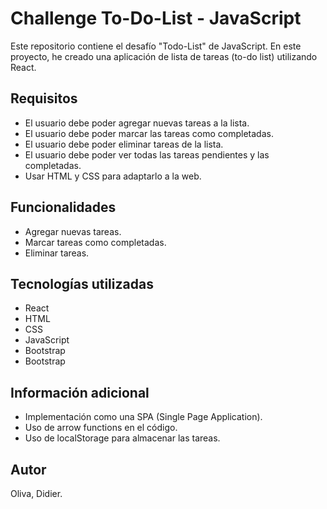 # Challenge To-Do-List - JavaScript
Este repositorio contiene el desafío "Todo-List" de JavaScript. En este proyecto, he creado una aplicación de lista de tareas (to-do list) utilizando React.

## Requisitos

- El usuario debe poder agregar nuevas tareas a la lista.
- El usuario debe poder marcar las tareas como completadas.
- El usuario debe poder eliminar tareas de la lista.
- El usuario debe poder ver todas las tareas pendientes y las completadas.
- Usar HTML y CSS para adaptarlo a la web.

## Funcionalidades

- Agregar nuevas tareas.
- Marcar tareas como completadas.
- Eliminar tareas.

## Tecnologías utilizadas

- React
- HTML
- CSS
- JavaScript
- Bootstrap
- Bootstrap

## Información adicional

- Implementación como una SPA (Single Page Application).
- Uso de arrow functions en el código.
- Uso de localStorage para almacenar las tareas.


## Autor

Oliva, Didier.
